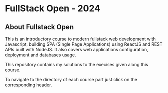 # FullStack Open - 2024

## About Fullstack Open

This is an introductory course to modern fullstack web development with Javascript, building SPA (Single Page Applications) using ReactJS and REST APIs built with NodeJS. It also covers web applications configuration, deployment and databases usage.

This repository contains my solutions to the execises given along this course.

To navigate to the directory of each course part just click on the corresponding header.

